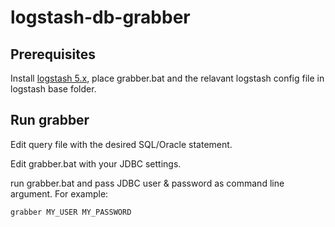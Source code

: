 # logstash-db-grabber


## Prerequisites
Install [logstash 5.x](https://www.elastic.co/downloads/logstash), place grabber.bat and the relavant logstash config file in logstash base folder.

## Run grabber
Edit query file with the desired SQL/Oracle statement.

Edit grabber.bat with your JDBC settings.

run grabber.bat and pass JDBC user & password as command line argument.
For example:
```shell
grabber MY_USER MY_PASSWORD
```
